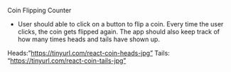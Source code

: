 Coin Flipping Counter

- User should able to click on a button to flip a coin. Every time the user clicks, the coin gets flipped again. The app should also keep track of how many times heads and tails have shown up.

Heads:”https://tinyurl.com/react-coin-heads-jpg” Tails: “https://tinyurl.com/react-coin-tails-jpg”
